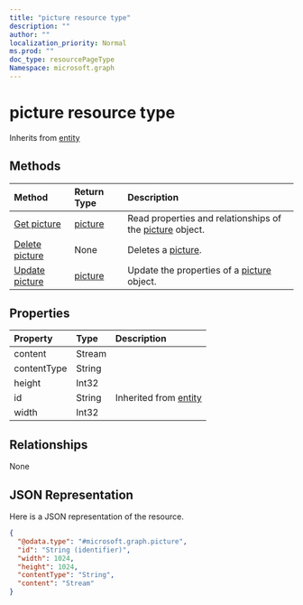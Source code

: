 ```yaml
---
title: "picture resource type"
description: ""
author: ""
localization_priority: Normal
ms.prod: ""
doc_type: resourcePageType
Namespace: microsoft.graph
---
```



# picture resource type




Inherits from [entity](../resources/entity.md)

## Methods
|Method|Return Type|Description|
|:---|:---|:---|
|[Get picture](../api/picture-get.md)|[picture](../resources/picture.md)|Read properties and relationships of the [picture](../resources/picture.md) object.|
|[Delete picture](../api/picture-delete.md)|None|Deletes a [picture](../resources/picture.md).|
|[Update picture](../api/picture-update.md)|[picture](../resources/picture.md)|Update the properties of a [picture](../resources/picture.md) object.|

## Properties
|Property|Type|Description|
|:---|:---|:---|
|content|Stream||
|contentType|String||
|height|Int32||
|id|String| Inherited from [entity](../resources/entity.md)|
|width|Int32||

## Relationships
None

## JSON Representation
Here is a JSON representation of the resource.
<!-- {
  "blockType": "resource",
  "keyProperty": "id",
  "@odata.type": "microsoft.graph.picture",
  "baseType": "microsoft.graph.entity",
  "openType": false
}
-->
``` json
{
  "@odata.type": "#microsoft.graph.picture",
  "id": "String (identifier)",
  "width": 1024,
  "height": 1024,
  "contentType": "String",
  "content": "Stream"
}
```

